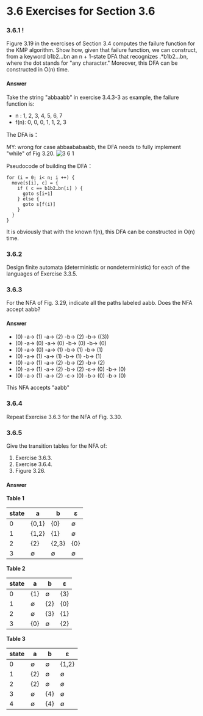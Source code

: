 # 3.6 Exercises for Section 3.6

### 3.6.1 !

Figure 3.19 in the exercises of Section 3.4 computes the failure
function for the KMP algorithm. Show how, given that failure function, we
can construct, from a keyword b1b2...bn an n + 1-state DFA that recognizes
.*b1b2...bn, where the dot stands for "any character." Moreover, this DFA can
be constructed in O(n) time.

#### Answer

Take the string "abbaabb" in exercise 3.4.3-3 as example, the failure function is:

- n   : 1, 2, 3, 4, 5, 6, 7
- f(n): 0, 0, 0, 1, 1, 2, 3

The DFA is：

MY: wrong for case abbaababaabb, the DFA needs to fully implement "while" of Fig 3.20.
![3 6 1](https://f.cloud.github.com/assets/340282/441972/36094510-b130-11e2-8e22-14aba49e8213.gif)

Pseudocode of building the DFA：

```
for (i = 0; i< n; i ++) {
  move[s[i], c] = {
    if ( c == b1b2…bn[i] ) {
      goto s[i+1]
    } else {
      goto s[f(i)]
    }
  }
}
```

It is obviously that with the known f(n), this DFA can be constructed in O(n) time.

### 3.6.2

Design finite automata (deterministic or nondeterministic)
for each of the languages of Exercise 3.3.5.

### 3.6.3

For the NFA of Fig. 3.29, indicate all the paths labeled aabb.
Does the NFA accept aabb?

#### Answer

- (0) -a-> (1) -a-> (2) -b-> (2) -b-> ((3))
- (0) -a-> (0) -a-> (0) -b-> (0) -b-> (0)
- (0) -a-> (0) -a-> (1) -b-> (1) -b-> (1)
- (0) -a-> (1) -a-> (1) -b-> (1) -b-> (1)
- (0) -a-> (1) -a-> (2) -b-> (2) -b-> (2)
- (0) -a-> (1) -a-> (2) -b-> (2) -ε-> (0) -b-> (0)
- (0) -a-> (1) -a-> (2) -ε-> (0) -b-> (0) -b-> (0)

This NFA accepts "aabb"

### 3.6.4

Repeat Exercise 3.6.3 for the NFA of Fig. 3.30.

### 3.6.5

Give the transition tables for the NFA of: 

1. Exercise 3.6.3.
2. Exercise 3.6.4.
3. Figure 3.26.

#### Answer

**Table 1**

<table>
	<thead>
		<tr>
			<th>state</th>
			<th>a</th>
			<th>b</th>
			<th>ε</th>
		</tr>
	</thead>
	<tbody>
		<tr>
			<td>0</td>
			<td>{0,1}</td>
			<td>{0}</td>
			<td>∅</td>
		</tr>
		<tr>
			<td>1</td>
			<td>{1,2}</td>
			<td>{1}</td>
			<td>∅</td>
		</tr>
		<tr>
			<td>2</td>
			<td>{2}</td>
			<td>{2,3}</td>
			<td>{0}</td>
		</tr>
		<tr>
			<td>3</td>
			<td>∅</td>
			<td>∅</td>
			<td>∅</td>
		</tr>
	</tbody>
</table>


**Table 2**

<table>
	<thead>
		<tr>
			<th>state</th>
			<th>a</th>
			<th>b</th>
			<th>ε</th>
		</tr>
	</thead>
	<tbody>
		<tr>
			<td>0</td>
			<td>{1}</td>
			<td>∅</td>
			<td>{3}</td>
		</tr>
		<tr>
			<td>1</td>
			<td>∅</td>
			<td>{2}</td>
			<td>{0}</td>
		</tr>
		<tr>
			<td>2</td>
			<td>∅</td>
			<td>{3}</td>
			<td>{1}</td>
		</tr>
		<tr>
			<td>3</td>
			<td>{0}</td>
			<td>∅</td>
			<td>{2}</td>
		</tr>
	</tbody>
</table>

**Table 3**

<table>
	<thead>
		<tr>
			<th>state</th>
			<th>a</th>
			<th>b</th>
			<th>ε</th>
		</tr>
	</thead>
	<tbody>
		<tr>
			<td>0</td>
			<td>∅</td>
			<td>∅</td>
			<td>{1,2}</td>
		</tr>
		<tr>
			<td>1</td>
			<td>{2}</td>
			<td>∅</td>
			<td>∅</td>
		</tr>
		<tr>
			<td>2</td>
			<td>{2}</td>
			<td>∅</td>
			<td>∅</td>
		</tr>
		<tr>
			<td>3</td>
			<td>∅</td>
			<td>{4}</td>
			<td>∅</td>
		</tr>
		<tr>
			<td>4</td>
			<td>∅</td>
			<td>{4}</td>
			<td>∅</td>
		</tr>
	</tbody>
</table>
